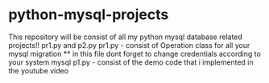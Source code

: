 # python-mysql-projects

This repository will be consist of all my python mysql database related projects!!
pr1.py  and p2.py
pr1.py - consist of Operation class for all your mysql migration
** in this file dont forget to change credentials according to your system mysql
p1.py - consist of the demo code that i implemented in the youtube video
